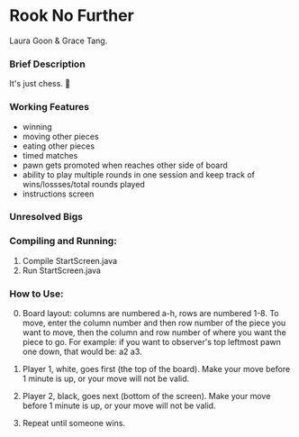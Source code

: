 # Rook No Further
Laura Goon &amp; Grace Tang.

### Brief Description
It's just chess. :clap:

### Working Features
- winning
- moving other pieces
- eating other pieces
- timed matches
- pawn gets promoted when reaches other side of board
- ability to play multiple rounds in one session and keep track of wins/lossses/total rounds played
- instructions screen

### Unresolved Bigs

### Compiling and Running:
1. Compile StartScreen.java
2. Run StartScreen.java

### How to Use:
0. Board layout: columns are numbered a-h, rows are numbered 1-8. To move, enter the column number and then row number of the piece you want to move, then the column and row number of where you want the piece to go. For example: if you want to observer's top leftmost pawn one down, that would be: a2 a3.  
                   
1. Player 1, white, goes first (the top of the board). Make your move before 1 minute is up, or your move will not be valid.
2. Player 2, black, goes next (bottom of the screen). Make your move before 1 minute is up, or your move will not be valid.
3. Repeat until someone wins. 

